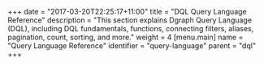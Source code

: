 +++
date = "2017-03-20T22:25:17+11:00"
title = "DQL Query Language Reference"
description = "This section explains Dgraph Query Language (DQL), including DQL fundamentals, functions, connecting filters, aliases, pagination, count, sorting, and more."
weight = 4 
[menu.main]
  name = "Query Language Reference"
  identifier = "query-language"
  parent = "dql"
+++
